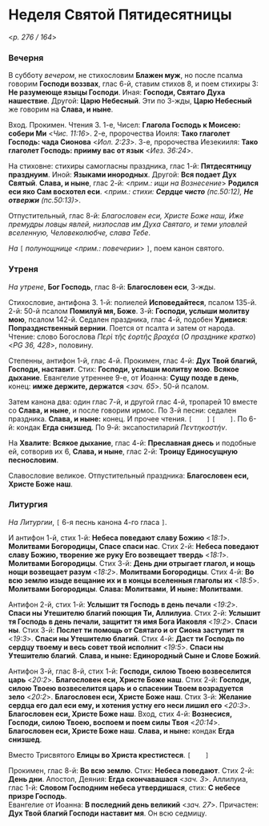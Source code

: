 
# Неделя Святой Пятидесятницы

<*p. 276 / 164*>

### Вечерня

В субботу *вечером*, не стихословим **Блажен муж**, но после псалма говорим **Господи воззвах**, глас 6-й, 
ставим стихов 8, и поем стихиры 3: **Не разумеюще языцы Господи**. Иная: **Господи, Святаго Духа 
нашествие**. Другой: **Царю Небесный**. Эти по 3-жды, **Царю Небесный** же говорим на **Слава, и ныне**. 
 
Вход. Прокимен. Чтения 3. 1-е, Чисел: **Глагола Господь к Моисею: собери Ми** <*Чис. 11:16*>. 
2-е, пророчества Иоиля: **Тако глаголет Господь: чада Сионова** <*Иол. 2:23*>. 
3-е, пророчества Иезекииля: **Тако глаголет Господь: прииму вас от язык** <*Иез. 36:24*>. 

На стиховне: стихиры самогласны праздника, глас 1-й: **Пятдесятницу празднуим**. Иной: **Языками 
инородных**. Другой: **Вся подает Дух Святый**. **Слава, и ныне**, глас 2-й: 
<*прим.: ищи на Вознесение*> **Родился еси яко Сам восхотел еси**. 
<*прим.: стихи: **Сердце чисто** (пс.50:12), **Не отвержи** (пс.50:13)*>.

Отпустительный, глас 8-й: *Благословен еси, Христе Боже наш, Иже премудры ловцы явлей, низпослав им 
Духа Святаго, и теми уловлей вселенную, Человеколюбче, слава Тебе*.  

*На* `[` *полунощнице* <*прим.: повечерии*> `]`, поем канон святого.   

### Утреня

*На утрене*, **Бог Господь**, глас 8-й: **Благословен еси**, 3-жды. 

Стихословие, антифона 3. 1-й: полиелей **Исповедайтеся**, псалом 135-й. 
2-й: 50-й псалом **Помилуй мя, Боже**. 
3-й: **Господи, услыши молитву мою**, псалом 142-й. 
Седален праздника, глас 4-й, подобен **Удивися**: **Попразднственный вернии**. Поется от псалта и 
затем от народа. 
Чтение: слово Богослова *Περὶ τῆς ἑορτῆς βραχέα* (*О празднике кратко*) <*PG 36, 428*>, половину.  

Степенны, антифон 1-й, глас 4-й. Прокимен, глас 4-й: **Дух Твой благий, Господи, наставит**. 
Стих: **Господи, услыши молитву мою**. **Всякое дыхание**. Евангелие утреннее 9-е, от Иоанна: 
**Сущу позде в день**, конец: **имже держите, держатся** <*зач. 65*>. 
50-й псалом. 

Затем канона два: один глас 7-й, и другой глас 4-й, тропарей 10 вместе со **Слава, и ныне**, и 
после говорим ирмос. 
По 3-й песни: седален праздника. **Слава, и ныне:** конец. И прочее чтения. `[    ]` `[    ]`. 
По 6-й: кондак **Егда снизшед**. 
По 9-й: эксапостиларий *Πεντηκοστήν*.

На **Хвалите**: **Всякое дыхание**, глас 4-й: **Преславная днесь** и подобные ей, сотворив их 6, 
**Слава, и ныне**, глас 2-й: **Троицу Единосущную песнословим**. 

Славословие великое. Отпустительный праздника: **Благословен еси, Христе Боже наш**.  

### Литургия

*На Литургии*, `[` 6-я песнь канона 4-го гласа `]`. 

И антифон 1-й, стих 1-й: **Небеса поведают славу Божию** <*18:1*>. **Молитвами Богородицы, Спасе спаси нас**. 
Стих 2-й: **Небеса поведают славу Божию, творение же руку Его возвещает твердь** <*18:1*>. **Молитвами Богородицы**. 
Стих 3-й: **День дни отрыгает глагол, и нощь нощи возвещает разум** <*18:2*>. **Молитвами Богородицы**. 
Стих 4-й: **Во всю землю изыде вещание их и в концы вселенныя глаголы их** <*18:5*>. **Молитвами Богородицы**. 
**Слава: Молитвами**, **И ныне: Молитвами**. 

Антифон 2-й, стих 1-й: **Услышит тя Господь в день печали** <*19:2*>. **Спаси ны Утешителю благий поющия Ти, Аллилуиа**. 
Стих 2-й: **Услышит тя Господь в день печали, защитит тя имя Бога Иаковля** <*19:2*>. **Спаси ны**. 
Стих 3-й: **Послет ти помощь от Святаго и от Сиона заступит тя** <*19:3*>. **Спаси ны Утешителю благий**. 
Стих 4-й: **Даст ти Господь по сердцу твоему и весь совет твой исполнит** <*19:5*>. **Спаси ны Утешителю благий**. 
**Слава, и ныне: Единородный Сыне и Слове Божий**. 

Антифон 3-й, глас 8-й, стих 1-й: **Господи, силою Твоею возвеселится царь** <*20:2*>. **Благословен еси, Христе Боже наш**. 
Стих 2-й: **Господи, силою Твоею возвеселится царь и о спасении Твоем возрадуется зело** <*20:2*>. **Благословен еси, Христе Боже наш**. 
Стих 3-й: **Желание сердца eго дал еси eму, и хотения устну eго неси лишил eго** <*20:3*>. **Благословен еси, Христе Боже наш**. 
Вход, стих 4-й: **Вознесися, Господи, силою Твоею, воспоем и поем силы Твоя** <*20:14*>. 
**Благословен еси, Христе Боже наш**. **Слава, и ныне:** кондак **Егда снизшед**. 

Вместо Трисвятого **Елицы во Христа крестистеся**. `[    ]` 

Прокимен, глас 8-й: **Во всю землю**. Стих: **Небеса поведают**. Стих 2-й: **День дни**. 
Апостол, Деяния: **Егда скончавашася** <*зач. 3*>. 
Аллилуиа, глас 1-й: **Словом Господним небеса утвердишася**, стих: **С небесе призре Господь**.  
Евангелие от Иоанна: **В последний день великий** <*зач. 27*>. 
Причастен: **Дух Твой благий Господи наставит мя**. Он всю седмицу.  
